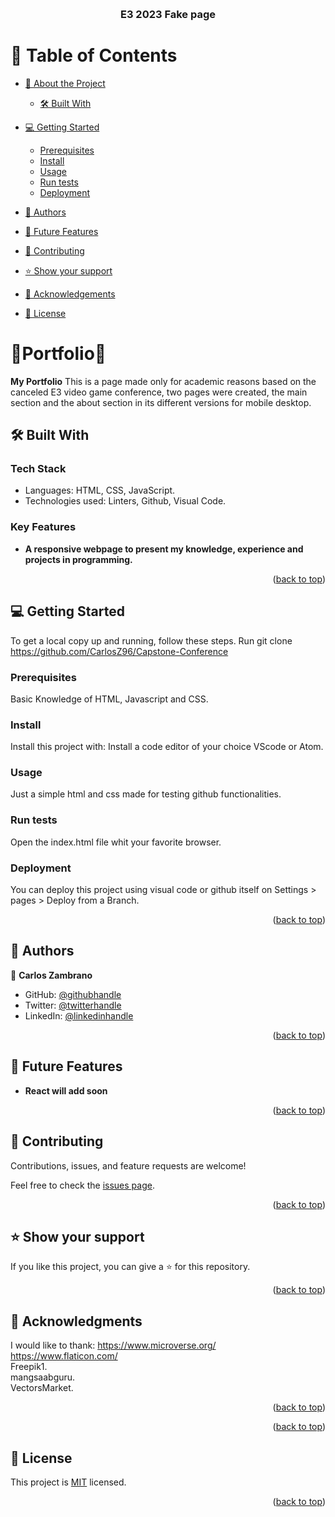 <a name="readme-top"></a>

<div align="center">
 
  <br/>
  <h3><b>E3 2023 Fake page</b></h3>

</div>

# 📗 Table of Contents

- [📖 About the Project](#about-project)
  - [🛠 Built With](#built-with)
 
- [💻 Getting Started](#getting-started)
  - [Prerequisites](#prerequisites)
  - [Install](#install)
  - [Usage](#usage)
  - [Run tests](#run-tests)
  - [Deployment](#triangular_flag_on_post-deployment)
- [👥 Authors](#authors)
- [🔭 Future Features](#future-features)
- [🤝 Contributing](#contributing)
- [⭐️ Show your support](#support)
- [🙏 Acknowledgements](#acknowledgements)
- [📝 License](#license)

<!-- PROJECT DESCRIPTION -->

# 📖Portfolio📖 <a name="about-project"></a>

**My Portfolio** This is a page made only for academic reasons based on the canceled E3 video game conference, two pages were created, the main section and the about section in its different versions for mobile desktop.

## 🛠 Built With <a name="built-with"></a>

### Tech Stack <a name="tech-stack"></a>

- Languages: HTML, CSS, JavaScript.
- Technologies used: Linters, Github, Visual Code.

<!-- Features -->

### Key Features <a name="key-features"></a>
- **A responsive webpage to present my knowledge, experience and projects in programming.**

<p align="right">(<a href="#readme-top">back to top</a>)</p>

<!-- GETTING STARTED -->

## 💻 Getting Started <a name="getting-started"></a>

To get a local copy up and running, follow these steps.
Run git clone https://github.com/CarlosZ96/Capstone-Conference

### Prerequisites

Basic Knowledge of HTML, Javascript and CSS. 

### Install

Install this project with: Install a code editor of your choice VScode or Atom.

### Usage

Just a simple html and css made for testing github functionalities.

### Run tests

Open the index.html file whit your favorite browser.

### Deployment

You can deploy this project using visual code or github itself on Settings > pages > Deploy from a Branch.

<p align="right">(<a href="#readme-top">back to top</a>)</p>

<!-- AUTHORS -->

## 👥 Authors <a name="authors"></a>

👤 **Carlos Zambrano**

- GitHub: [@githubhandle](https://github.com/CarlosZ96)
- Twitter: [@twitterhandle](https://twitter.com/ELZambrano2)
- LinkedIn: [@linkedinhandle](https://www.linkedin.com/in/carlos-zambrano-845406173/)

<p align="right">(<a href="#readme-top">back to top</a>)</p>


## 🔭 Future Features <a name="future-features"></a>

-  **React will add soon**

<p align="right">(<a href="#readme-top">back to top</a>)</p>

## 🤝 Contributing <a name="contributing"></a>

Contributions, issues, and feature requests are welcome!

Feel free to check the [issues page](../../issues/).

<p align="right">(<a href="#readme-top">back to top</a>)</p>


## ⭐️ Show your support <a name="support"></a>

If you like this project, you can give a ⭐️ for this repository.

<p align="right">(<a href="#readme-top">back to top</a>)</p>

<!-- ACKNOWLEDGEMENTS -->

## 🙏 Acknowledgments <a name="acknowledgements"></a>

I would like to thank:
https://www.microverse.org/ <br>
https://www.flaticon.com/ <br>
Freepik1.<br>
mangsaabguru.<br>
VectorsMarket.<br>

<p align="right">(<a href="#readme-top">back to top</a>)</p>

<p align="right">(<a href="#readme-top">back to top</a>)</p>

## 📝 License <a name="license"></a>

This project is [MIT](./LICENSE) licensed.

<p align="right">(<a href="#readme-top">back to top</a>)</p>
